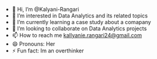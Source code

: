 - 👋 Hi, I’m @Kalyani-Rangari
- 👀 I’m interested in Data Analytics and its related topics
- 🌱 I’m currently learning a case study about a comapany
- 💞️ I’m looking to collaborate on Data Analytics projects
- 📫 How to reach me kallyanie.rangari24@gmail.com
- 😄 Pronouns: Her
- ⚡ Fun fact: Im an overthinker 

<!---
Kalyani-Rangari/Kalyani-Rangari is a ✨ special ✨ repository because its `README.md` (this file) appears on your GitHub profile.
You can click the Preview link to take a look at your changes.
--->
